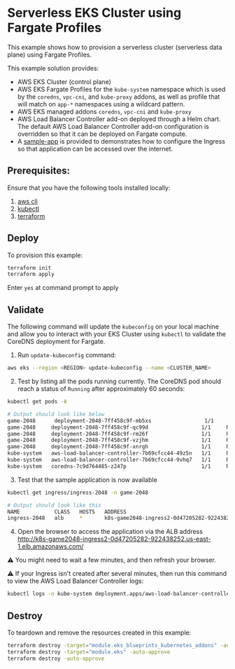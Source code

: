 # Serverless EKS Cluster using Fargate Profiles

This example shows how to provision a serverless cluster (serverless data plane) using Fargate Profiles.

This example solution provides:

- AWS EKS Cluster (control plane)
- AWS EKS Fargate Profiles for the `kube-system` namespace which is used by the `coredns`, `vpc-cni`, and `kube-proxy` addons, as well as profile that will match on `app-*` namespaces using a wildcard pattern.
- AWS EKS managed addons `coredns`, `vpc-cni` and `kube-proxy`
- AWS Load Balancer Controller add-on deployed through a Helm chart. The default AWS Load Balancer Controller add-on configuration is overridden so that it can be deployed on Fargate compute.
- A [sample-app](./sample-app) is provided to demonstrates how to configure the Ingress so that application can be accessed over the internet.

## Prerequisites:

Ensure that you have the following tools installed locally:

1. [aws cli](https://docs.aws.amazon.com/cli/latest/userguide/install-cliv2.html)
2. [kubectl](https://Kubernetes.io/docs/tasks/tools/)
3. [terraform](https://learn.hashicorp.com/tutorials/terraform/install-cli)

## Deploy

To provision this example:

```sh
terraform init
terraform apply
```

Enter `yes` at command prompt to apply

## Validate

The following command will update the `kubeconfig` on your local machine and allow you to interact with your EKS Cluster using `kubectl` to validate the CoreDNS deployment for Fargate.

1. Run `update-kubeconfig` command:

```sh
aws eks --region <REGION> update-kubeconfig --name <CLUSTER_NAME>
```

2. Test by listing all the pods running currently. The CoreDNS pod should reach a status of `Running` after approximately 60 seconds:

```sh
kubectl get pods -A

# Output should look like below
game-2048      deployment-2048-7ff458c9f-mb5xs                 1/1     Running   0          5h23m
game-2048     deployment-2048-7ff458c9f-qc99d                 1/1     Running   0          4h23m
game-2048     deployment-2048-7ff458c9f-rm26f                 1/1     Running   0          4h23m
game-2048     deployment-2048-7ff458c9f-vzjhm                 1/1     Running   0          4h23m
game-2048     deployment-2048-7ff458c9f-xnrgh                 1/1     Running   0          4h23m
kube-system   aws-load-balancer-controller-7b69cfcc44-49z5n   1/1     Running   0          5h42m
kube-system   aws-load-balancer-controller-7b69cfcc44-9vhq7   1/1     Running   0          5h43m
kube-system   coredns-7c9d764485-z247p                        1/1     Running   0          6h1m
```

3. Test that the sample application is now available

```sh
kubectl get ingress/ingress-2048 -n game-2048

# Output should look like this
NAME           CLASS   HOSTS   ADDRESS                                                                  PORTS   AGE
ingress-2048   alb     *       k8s-game2048-ingress2-0d47205282-922438252.us-east-1.elb.amazonaws.com   80      4h28m
```

4. Open the browser to access the application via the ALB address http://k8s-game2048-ingress2-0d47205282-922438252.us-east-1.elb.amazonaws.com/

⚠️ You might need to wait a few minutes, and then refresh your browser.

⚠️ If your Ingress isn't created after several minutes, then run this command to view the AWS Load Balancer Controller logs:

```sh
kubectl logs -n kube-system deployment.apps/aws-load-balancer-controller
```

## Destroy

To teardown and remove the resources created in this example:

```sh
terraform destroy -target="module.eks_blueprints_kubernetes_addons" -auto-approve
terraform destroy -target="module.eks" -auto-approve
terraform destroy -auto-approve
```
